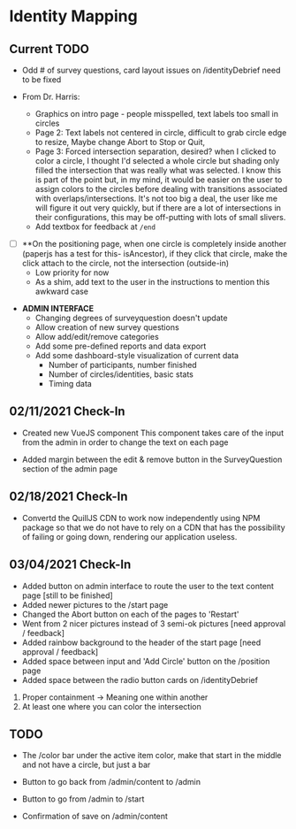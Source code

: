 # Identity Mapping

## Current TODO

-   Odd # of survey questions, card layout issues on /identityDebrief need to be fixed

-   From Dr. Harris:
    -   Graphics on intro page - people misspelled, text labels too small in circles
    -   Page 2: Text labels not centered in circle, difficult to grab circle edge to resize, Maybe change Abort to Stop or Quit,
    -   Page 3: Forced intersection separation, desired? when I clicked to color a circle, I thought I'd selected a whole circle but shading only filled the intersection that was really what was selected. I know this is part of the point but, in my mind, it would be easier on the user to assign colors to the circles before dealing with transitions associated with overlaps/intersections. It's not too big a deal, the user like me will figure it out very quickly, but if there are a lot of intersections in their configurations, this may be off-putting with lots of small slivers.
    -   Add textbox for feedback at `/end`
-   [ ] \*\*On the positioning page, when one circle is completely inside another (paperjs has a test for this- isAncestor), if they click that circle, make the click attach to the circle, not the intersection (outside-in)
    -   Low priority for now
    -   As a shim, add text to the user in the instructions to mention this awkward case
-   **ADMIN INTERFACE**
    -   Changing degrees of surveyquestion doesn't update
    -   Allow creation of new survey questions
    -   Allow add/edit/remove categories
    -   Add some pre-defined reports and data export
    -   Add some dashboard-style visualization of current data
        -   Number of participants, number finished
        -   Number of circles/identities, basic stats
        -   Timing data

## 02/11/2021 Check-In

-   Created new VueJS component
    This component takes care of the input from the admin in order to change the text on each page

-   Added margin between the edit & remove button in the SurveyQuestion section of the admin page

## 02/18/2021 Check-In

-   Convertd the QuillJS CDN to work now independently using NPM package so that we do not have to rely on a CDN that has the possibility of failing or going down, rendering our application useless.

## 03/04/2021 Check-In

-   Added button on admin interface to route the user to the text content page [still to be finished]
-   Added newer pictures to the /start page
-   Changed the Abort button on each of the pages to 'Restart'
-   Went from 2 nicer pictures instead of 3 semi-ok pictures [need approval / feedback]
-   Added rainbow background to the header of the start page [need approval / feedback]
-   Added space between input and 'Add Circle' button on the /position page
-   Added space between the radio button cards on /identityDebrief

1. Proper containment -> Meaning one within another
2. At least one where you can color the intersection

## TODO

-   The /color bar under the active item color, make that start in the middle and not have a circle, but just a bar
-   Button to go back from /admin/content to /admin
-   Button to go from /admin to /start

-   Confirmation of save on /admin/content

